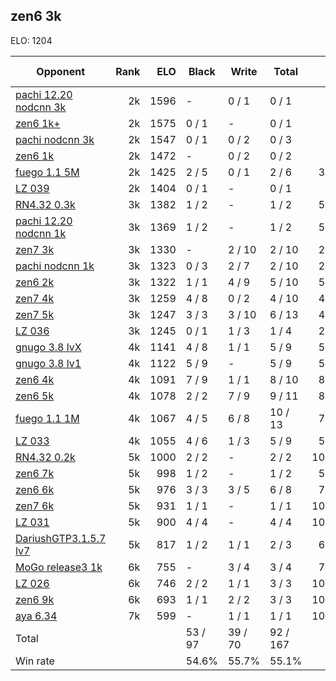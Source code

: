 ## zen6 3k ##

ELO: 1204

Opponent | Rank | ELO | Black | Write | Total | Win rate
---------|-----:|----:|-------|-------|-------|-------:
[pachi 12.20 nodcnn 3k](pachi%2012.20%20nodcnn%203k.md) | 2k | 1596 | - | 0 / 1 | 0 / 1 | 0.0%
[zen6 1k+](zen6%201k+.md) | 2k | 1575 | 0 / 1 | - | 0 / 1 | 0.0%
[pachi nodcnn 3k](pachi%20nodcnn%203k.md) | 2k | 1547 | 0 / 1 | 0 / 2 | 0 / 3 | 0.0%
[zen6 1k](zen6%201k.md) | 2k | 1472 | - | 0 / 2 | 0 / 2 | 0.0%
[fuego 1.1 5M](fuego%201.1%205M.md) | 2k | 1425 | 2 / 5 | 0 / 1 | 2 / 6 | 33.3%
[LZ 039](LZ%20039.md) | 2k | 1404 | 0 / 1 | - | 0 / 1 | 0.0%
[RN4.32 0.3k](RN4.32%200.3k.md) | 3k | 1382 | 1 / 2 | - | 1 / 2 | 50.0%
[pachi 12.20 nodcnn 1k](pachi%2012.20%20nodcnn%201k.md) | 3k | 1369 | 1 / 2 | - | 1 / 2 | 50.0%
[zen7 3k](zen7%203k.md) | 3k | 1330 | - | 2 / 10 | 2 / 10 | 20.0%
[pachi nodcnn 1k](pachi%20nodcnn%201k.md) | 3k | 1323 | 0 / 3 | 2 / 7 | 2 / 10 | 20.0%
[zen6 2k](zen6%202k.md) | 3k | 1322 | 1 / 1 | 4 / 9 | 5 / 10 | 50.0%
[zen7 4k](zen7%204k.md) | 3k | 1259 | 4 / 8 | 0 / 2 | 4 / 10 | 40.0%
[zen7 5k](zen7%205k.md) | 3k | 1247 | 3 / 3 | 3 / 10 | 6 / 13 | 46.2%
[LZ 036](LZ%20036.md) | 3k | 1245 | 0 / 1 | 1 / 3 | 1 / 4 | 25.0%
[gnugo 3.8 lvX](gnugo%203.8%20lvX.md) | 4k | 1141 | 4 / 8 | 1 / 1 | 5 / 9 | 55.6%
[gnugo 3.8 lv1](gnugo%203.8%20lv1.md) | 4k | 1122 | 5 / 9 | - | 5 / 9 | 55.6%
[zen6 4k](zen6%204k.md) | 4k | 1091 | 7 / 9 | 1 / 1 | 8 / 10 | 80.0%
[zen6 5k](zen6%205k.md) | 4k | 1078 | 2 / 2 | 7 / 9 | 9 / 11 | 81.8%
[fuego 1.1 1M](fuego%201.1%201M.md) | 4k | 1067 | 4 / 5 | 6 / 8 | 10 / 13 | 76.9%
[LZ 033](LZ%20033.md) | 4k | 1055 | 4 / 6 | 1 / 3 | 5 / 9 | 55.6%
[RN4.32 0.2k](RN4.32%200.2k.md) | 5k | 1000 | 2 / 2 | - | 2 / 2 | 100.0%
[zen6 7k](zen6%207k.md) | 5k | 998 | 1 / 2 | - | 1 / 2 | 50.0%
[zen6 6k](zen6%206k.md) | 5k | 976 | 3 / 3 | 3 / 5 | 6 / 8 | 75.0%
[zen7 6k](zen7%206k.md) | 5k | 931 | 1 / 1 | - | 1 / 1 | 100.0%
[LZ 031](LZ%20031.md) | 5k | 900 | 4 / 4 | - | 4 / 4 | 100.0%
[DariushGTP3.1.5.7 lv7](DariushGTP3.1.5.7%20lv7.md) | 5k | 817 | 1 / 2 | 1 / 1 | 2 / 3 | 66.7%
[MoGo release3 1k](MoGo%20release3%201k.md) | 6k | 755 | - | 3 / 4 | 3 / 4 | 75.0%
[LZ 026](LZ%20026.md) | 6k | 746 | 2 / 2 | 1 / 1 | 3 / 3 | 100.0%
[zen6 9k](zen6%209k.md) | 6k | 693 | 1 / 1 | 2 / 2 | 3 / 3 | 100.0%
[aya 6.34](aya%206.34.md) | 7k | 599 | - | 1 / 1 | 1 / 1 | 100.0%
Total | | | 53 / 97 | 39 / 70 | 92 / 167 | 
Win rate| | | 54.6% | 55.7% | 55.1% | 
